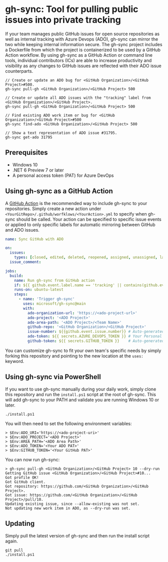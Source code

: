 # gh-sync: Tool for pulling public issues into private tracking

If your team manages public GitHub issues for open source repositories as well as internal tracking with Azure Devops (ADO), gh-sync can mirror the two while keeping internal information secure. The gh-sync project includes a Dockerfile from which the project is containerized to be used by a GitHub Action workflow. By using gh-sync as a GitHub Action or command line tools, individual contributors (ICs) are able to increase productivity and visibility as any changes to GitHub issues are reflected with their ADO issue counterparts.

```shell
// Create or update an ADO bug for <GitHub Organization>/<GitHub Project>#500.
gh-sync pull-gh <GitHub Organization>/<GitHub Project> 500

// Create or update all ADO issues with the "tracking" label from <GitHub Organization>/<GitHub Project>.
gh-sync pull-gh <GitHub Organization>/<GitHub Project> 500

// Find existing ADO work item or bug for <GitHub Organization>/<GitHub Project>#500
gh-sync find-ado <GitHub Organization>/<GitHub Project> 500

// Show a text representation of ADO issue #31795.
gh-sync get-ado 31795
```

## Prerequisites

- Windows 10
- .NET 6 Preview 7 or later
- A personal access token (PAT) for Azure DevOps

## Using gh-sync as a GitHub Action

A [GitHub Action](https://github.com/features/actions) is the recommended way to include gh-sync to your repositories. Simply create a new action under `<YourGitRepo>/.github/worfklows/<YourAction>.yml` to specify when gh-sync should be called. Your action can be specified to specific issue events or applied to only specific labels for automatic mirroring between GitHub and ADO issues.

```yml
name: Sync GitHub with ADO

on: 
  issues:
    types: [closed, edited, deleted, reopened, assigned, unassigned, labeled, unlabeled]
  issue_comment:

jobs:
  build:
    name: Run gh-sync from GitHub action
    if: ${{ github.event.label.name == 'tracking' || contains(github.event.issue.labels.*.name, 'tracking') }} # Filters out issues/events without the 'tracking' label
    runs-on: ubuntu-latest
    steps:
      - name: 'Trigger gh-sync'
        uses: microsoft/gh-sync@main
        with:
          ado-organization-url: 'https://<ado-project-url>'
          ado-project: '<ADO Project>'
          ado-area-path: '<ADO Project>/<Team Name>'
          github-repo: '<GitHub Organization>/<GitHub Project>'
          issue-number: ${{github.event.issue.number}} # Auto-generated from GitHub action
          ado-token: ${{ secrets.AZURE_DEVOPS_TOKEN }} # Your Personal Access Token (PAT)
          github-token: ${{ secrets.GITHUB_TOKEN }}    # Auto-generated from GitHub action
```

You can customize gh-sync to fit your own team's specific needs by simply forking this repository and pointing to the new location at the `uses:` keyword.

## Using gh-sync via PowerShell

If you want to use gh-sync manually during your daily work, simply clone this repository and run the `install.ps1` script at the root of gh-sync. This will add gh-sync to your PATH and validate you are running Windows 10 or later.

```pwsh
./install.ps1
```

You will then need to set the following environment variables:

```pwsh
> $Env:ADO_URI='https://<ado-project-uri>'
> $Env:ADO_PROJECT='<ADO Project>'
> $Env:AREA_PATH='<ADO Area Path>'
> $Env:ADO_TOKEN='<Your ADO PAT>'
> $Env:GITHUB_TOKEN='<Your GitHub PAT>'
```

You can now run gh-sync:

```pwsh
> gh-sync pull-gh <GitHub Organization>/<GitHub Project> 10 --dry-run
Getting GitHub issue <GitHub Organization>/<GitHub Project>#10...
Got profile OK!
Got GitHub client.
Got repository: https://github.com/<GitHub Organization>/<GitHub Project>.
Got issue: https://github.com/<GitHub Organization>/<GitHub Project>/pull/10.
Updating existing issue, since --allow-existing was not set.
Not updating new work item in ADO, as --dry-run was set.
```

## Updating

Simply pull the latest version of gh-sync and then run the install script again.

```pwsh
git pull
./install.ps1
```
